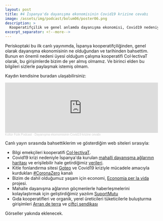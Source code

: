```yaml
---
layout: post
title: #4 İspanya'da dayanışma ekonomisinin Covid19 krizine cevabı
image: /assets/img/podcast/bolum06/poster06.png
description: >
  Kooperatifçilik ve genel anlamda dayanışma ekonomisi, Covid19 nedeniyle yaşanan krize İspanya'da nasıl cevap veriyor.
excerpt_separator: <!--more-->
---
```


Periskoptaki bu ilk canlı yayınımda, İspanya kooperatifçiliğinden, genel olarak dayanışma ekonomisinin ne olduğundan ve tarihinden bahsettim. Bunun en önemli nedeni üyesi olduğum çalışma kooperatifi Col·lectivaT olarak, bu girişimlerde bizim de yer almış olmamız. Ve birinci elden bu bilgileri sizlerle paylaşmak istemiş olmam.

Kaydın kendisine buradan ulaşabilirsiniz:

<iframe width="100%" height="166" scrolling="no" frameborder="no" allow="autoplay" src="https://w.soundcloud.com/player/?url=https%3A//api.soundcloud.com/tracks/835913908&color=%23ff5500&auto_play=false&hide_related=false&show_comments=true&show_user=true&show_reposts=false&show_teaser=true"></iframe><div style="font-size: 10px; color: #cccccc;line-break: anywhere;word-break: normal;overflow: hidden;white-space: nowrap;text-overflow: ellipsis; font-family: Interstate,Lucida Grande,Lucida Sans Unicode,Lucida Sans,Garuda,Verdana,Tahoma,sans-serif;font-weight: 100;"><a href="https://soundcloud.com/gullabi" title="Kültür Fizik Podcast" target="_blank" style="color: #cccccc; text-decoration: none;">Kültür Fizik Podcast</a> · <a href="https://soundcloud.com/gullabi/dayanisma-ekomomisinin-covid19-krizine-cevabi" title="Dayanışma ekomomisinin Covid19 krizine cevabı" target="_blank" style="color: #cccccc; text-decoration: none;">Dayanışma ekomomisinin Covid19 krizine cevabı</a></div>

<!--more-->

Canlı yayın sırasında bahsettiklerim ve gösterdiğim web siteleri sırasıyla:

* Bilgi emekçileri kooperatifi [Col·lectivaT][collectivat].
* Covid19 krizi nedeniyle İspanya'da kurulan [mahalli dayanışma ağlarının haritası][xarxa] ve erişilebilir hale getirdiğimiz [verileri][dadess].
* Kitle fonlandırma sitesi [Goteo][goteo] ve Covid19 kriziyle mücadele amacıyla kurdukları [#CoronaZero][coronazero] kanalı
* Bizim de dahil olduğumuz yaşam için economi, [Economia per la vida][fonsess] projesi.
* Mahalle dayanışma ağlarının göçmenlerle haberleşmelerini kolaylaştırmak için geliştirdiğimiz yazılım [SuportMutu][suportmutu]
* Gıda kooperatifleri ve organik, yerel üreticileri tüketicilerle buluşturma girişimleri [Arran de terra][arrandeterra] ve [çiftçi sendikası][uniodepagesos]


Görseller yakında eklenecek.

[collectivat]: https://collectivat.cat/
[xarxa]: https://sites.google.com/view/apmc19
[dadess]: https://dadess.cat/dataset/suport-mutu-covid19
[goteo]: https://www.goteo.org/
[coronazero]: https://www.goteo.org/channel/coronazero
[fonsess]: https://ca.goteo.org/project/fons-cooperatiu-front-l-emergencia-social-i-sanita
[suportmutu]: https://collectivat.cat/blog/2020-05-11-suportmutu-ca/
[arrandeterra]: http://arrandeterra.org/abastiment/
[uniodepagesos]: https://pagesiaacasa.cat/
